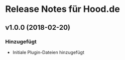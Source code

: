 # Release Notes für Hood.de 

## v1.0.0 (2018-02-20)
 
### Hinzugefügt
- Initiale Plugin-Dateien hinzugefügt